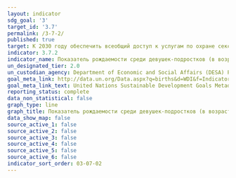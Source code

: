 ```yaml
---
layout: indicator
sdg_goal: '3'
target_id: '3.7'
permalink: /3-7-2/
published: true
target: К 2030 году обеспечить всеобщий доступ к услугам по охране сексуального и репродуктивного здоровья, включая услуги по планированию семьи, информирование и просвещение, и учет вопросов охраны репродуктивного здоровья в национальных стратегиях и программах
indicator: 3.7.2
indicator_name: Показатель рождаемости среди девушек-подростков (в возрасте от 10 до 14 лет; в возрасте от 15 до 19 лет) на 1000 женщин в данной возрастной группе
un_designated_tier: 2.0
un_custodian_agency: Department of Economic and Social Affairs (DESA) Population Division United Nations Population Fund (UNFPA )
goal_meta_link: http://data.un.org/Data.aspx?q=births&d=WDI&f=Indicator_Code%3aSP.ADO.TFRT
goal_meta_link_text: United Nations Sustainable Development Goals Metadata (PDF 90.8 KB)
reporting_status: complete
data_non_statistical: false
graph_type: line
graph_title: Показатель рождаемости среди девушек-подростков (в возрасте от 10 до 14 лет; в возрасте от 15 до 19 лет) на 1000 женщин в данной возрастной группе
data_show_map: false
source_active_1: false
source_active_2: false
source_active_3: false
source_active_4: false
source_active_5: false
source_active_6: false
indicator_sort_order: 03-07-02
---
```


